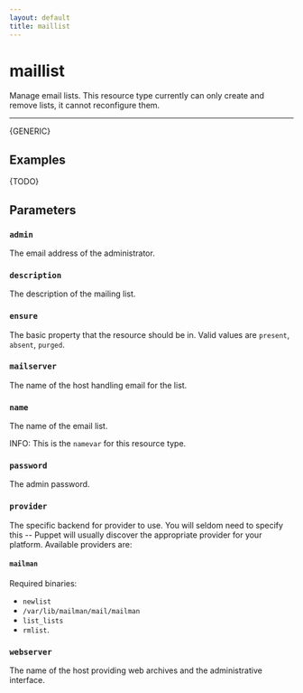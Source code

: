 ```yaml
---
layout: default
title: maillist
---
```


maillist
========

Manage email lists. This resource type currently can only create
and remove lists, it cannot reconfigure them.

* * *

{GENERIC}

Examples
--------

{TODO}

Parameters
----------

### `admin`

The email address of the administrator.

### `description`

The description of the mailing list.

### `ensure`

The basic property that the resource should be in. Valid values are
`present`, `absent`, `purged`.

### `mailserver`

The name of the host handling email for the list.

### `name`

The name of the email list.

INFO: This is the `namevar` for this resource type.

### `password`

The admin password.

### `provider`

The specific backend for provider to use. You will seldom need to
specify this -- Puppet will usually discover the appropriate
provider for your platform. Available providers are:

#### `mailman`

Required binaries:

* `newlist`
* `/var/lib/mailman/mail/mailman`
* `list_lists`
* `rmlist`.

### `webserver`

The name of the host providing web archives and the administrative
interface.
